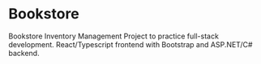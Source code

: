 # Bookstore
Bookstore Inventory Management Project to practice full-stack development. React/Typescript frontend with Bootstrap and ASP.NET/C# backend.
